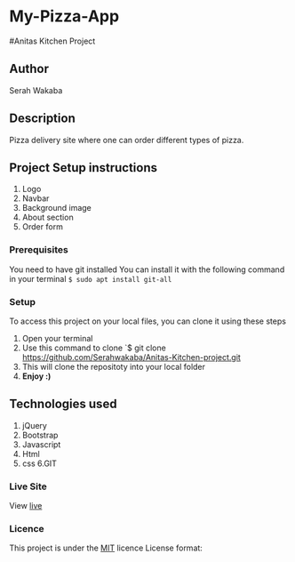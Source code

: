 # My-Pizza-App
#Anitas Kitchen Project
## Author
Serah Wakaba
## Description
Pizza delivery site where one can order different types of pizza.
## Project Setup instructions

1. Logo
2. Navbar
3. Background image
4. About section
5. Order form

### Prerequisites
You need to have git installed
You can install it with the following command in your terminal
`$ sudo apt install git-all`

### Setup
To access this project on your local files, you can clone it using these steps
1. Open your terminal
1. Use this command to clone `$ git clone https://github.com/Serahwakaba/Anitas-Kitchen-project.git
1. This will clone the repositoty into your local folder
1. __Enjoy :)__
## Technologies used
1. jQuery
2. Bootstrap
3. Javascript
4. Html
5. css
6.GIT

### Live Site
View [live](https://Serahwakaba.github.io/My-Pizza-App.git)

### Licence
This project is under the [MIT](LICENSE) licence
License format:
